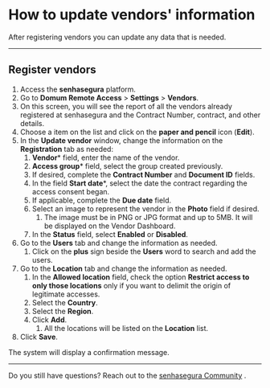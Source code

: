# How to update vendors' information

After registering vendors you can update any data that is needed.

---
## Register vendors

1. Access the **senhasegura** platform.
2. Go to **Domum Remote Access** > **Settings** > **Vendors**.
3. On this screen, you will see the report of all the vendors already registered at senhasegura and the Contract Number, contract, and other details. 
4. Choose a item on the list and click on the **paper and pencil** icon (**Edit**).
5. In the **Update vendor** window, change the information on the **Registration** tab as needed:
    1. **Vendor*** field, enter the name of the vendor.
    2. **Access group*** field, select the group created previously.
    3. If desired, complete the **Contract Number** and **Document ID** fields.
    4. In the field **Start date***, select the date the contract regarding the access consent began.
    5. If applicable, complete the **Due date** field.
    6. Select an image to represent the vendor in the **Photo** field if desired.
        1. The image must be in PNG or JPG format and up to 5MB. It will be displayed on the Vendor Dashboard.
    7. In the **Status** field, select **Enabled** or **Disabled**.
6. Go to the **Users** tab and change the information as needed.
    1. Click on the **plus** sign beside the **Users** word to search and add the users.
7. Go to the **Location** tab and change the information as needed.
    1. In the **Allowed location** field, check the option **Restrict access to only those locations** only if you want to delimit the origin of legitimate accesses.
    2. Select the **Country**.
    3. Select the **Region**.
    4. Click **Add**.
        1. All the locations will be listed on the **Location** list.
8. Click **Save**.

The system will display a confirmation message.

---
Do you still have questions? Reach out to the [senhasegura Community](https://community.senhasegura.io/) .